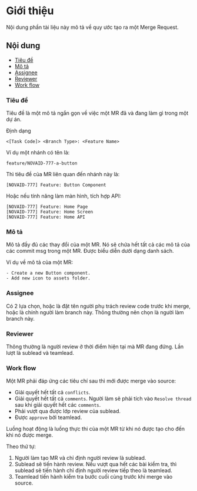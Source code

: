 # Giới thiệu

Nội dung phần tài liệu này mô tả về quy ước tạo ra một Merge Request.

## Nội dung

- [Tiêu đề](#Tiêu-đề)
- [Mô tả](#Mô-tả)
- [Assignee](#Assignee)
- [Reviewer](#Reviewer)
- [Work flow](#Work-flow)

### Tiêu đề

Tiêu đề là một mô tả ngắn gọn về việc một MR đã và đang làm gì trong một dự án.

Định dạng

```ssh
<[Task Code]> <Branch Type>: <Feature Name>
```

Ví dụ một nhánh có tên là:

```ssh
feature/NOVAID-777-a-button
```

Thì tiêu đề của MR liên quan đến nhánh này là:

```ssh
[NOVAID-777] Feature: Button Component
```

Hoặc nếu tính năng làm màn hình, tích hợp API:

```ssh
[NOVAID-777] Feature: Home Page
[NOVAID-777] Feature: Home Screen
[NOVAID-777] Feature: Home API
```

### Mô tả

Mô tả đầy đủ các thay đổi của một MR. Nó sẽ chứa hết tất cả các mô tả của các commit msg trong một MR. Được biểu diễn dưới dạng danh sách.

Ví dụ về mô tả của một MR:

```ssh
- Create a new Button component.
- Add new icon to assets folder.
```

### Assignee

Có 2 lựa chọn, hoặc là đặt tên người phụ trách review code trước khi merge, hoặc là chính người làm branch này. Thông thường nên chọn là người làm branch này.

### Reviewer

Thông thường là người review ở thời điểm hiện tại mà MR đang đứng. Lần lượt là sublead và teamlead.

### Work flow

Một MR phải đáp ứng các tiêu chí sau thì mới được merge vào source:

- Giải quyết hết tất cả `conflicts`.
- Giải quyết hết tất cả `comments`. Người làm sẽ phải tích vào `Resolve thread` sau khi giải quyết hết các `comments`.
- Phải vượt qua được lớp review của sublead.
- Được `approve` bởi teamlead.

Luồng hoạt động là luồng thực thi của một MR từ khi nó được tạo cho đến khi nó được merge.

Theo thứ tự:

1. Người làm tạo MR và chỉ định người review là sublead.
2. Sublead sẽ tiến hành review. Nếu vượt qua hết các bài kiểm tra, thì sublead sẽ tiến hành chỉ định người review tiếp theo là teamlead.
3. Teamlead tiến hành kiểm tra bước cuối cùng trước khi merge vào source.
